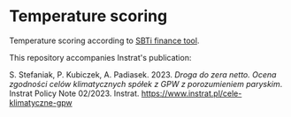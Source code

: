 # Temperature scoring

Temperature scoring according to [SBTi finance tool](https://sciencebasedtargets.github.io/SBTi-finance-tool/).

This repository accompanies Instrat's publication:

S. Stefaniak, P. Kubiczek, A. Padiasek. 2023. *Droga do zera netto. Ocena zgodności celów klimatycznych spółek z GPW z porozumieniem paryskim*. Instrat Policy Note 02/2023. Instrat. https://www.instrat.pl/cele-klimatyczne-gpw
